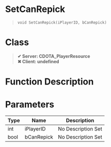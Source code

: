 # SetCanRepick
> `void SetCanRepick(iPlayerID, bCanRepick)`
# Class
> __✔ Server: CDOTA_PlayerResource__  
> __✖ Client: undefined__  
# Function Description

# Parameters
Type|Name|Description
--|--|--
int|iPlayerID|No Description Set
bool|bCanRepick|No Description Set
